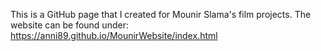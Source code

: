 This is a GitHub page that I created for Mounir Slama's film projects. 
The website can be found under: https://anni89.github.io/MounirWebsite/index.html
